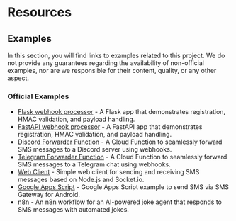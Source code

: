 # Resources

## Examples

In this section, you will find links to examples related to this project. We do not provide any guarantees regarding the availability of non-official examples, nor are we responsible for their content, quality, or any other aspect.

### Official Examples

- [Flask webhook processor](https://github.com/android-sms-gateway/example-webhooks-flask) - A Flask app that demonstrates registration, HMAC validation, and payload handling.
- [FastAPI webhook processor](https://github.com/android-sms-gateway/example-webhooks-fastapi) - A FastAPI app that demonstrates registration, HMAC validation, and payload handling.
- [Discord Forwarder Function](https://github.com/android-sms-gateway/example-discord-forwarder-fn) - A Cloud Function to seamlessly forward SMS messages to a Discord server using webhooks.
- [Telegram Forwarder Function](https://github.com/android-sms-gateway/example-telegram-forwarder-fn) - A Cloud Function to seamlessly forward SMS messages to a Telegram chat using webhooks.
- [Web Client](https://github.com/android-sms-gateway/web-client-ts) - Simple web client for sending and receiving SMS messages based on Node.js and Socket.io.
- [Google Apps Script](https://github.com/android-sms-gateway/example-google-apps-script) - Google Apps Script example to send SMS via SMS Gateway for Android.
- [n8n](https://github.com/android-sms-gateway/example-webhooks-n8n) - An n8n workflow for an AI-powered joke agent that responds to SMS messages with automated jokes.
